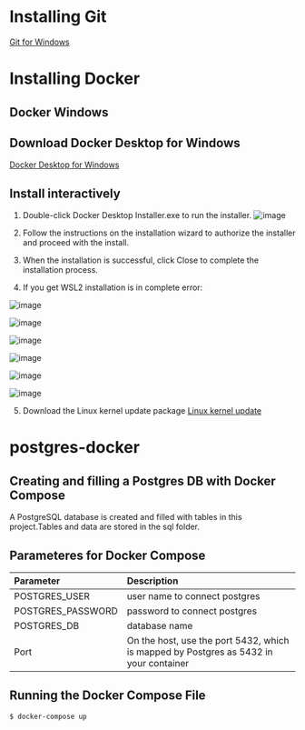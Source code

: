 # Installing Git
[Git for Windows](https://git-scm.com/download/win)
# Installing Docker
## Docker Windows
## Download Docker Desktop for Windows
[Docker Desktop for Windows](https://desktop.docker.com/win/main/amd64/Docker%20Desktop%20Installer.exe)
## Install interactively
1. Double-click Docker Desktop Installer.exe to run the installer.
![image](https://user-images.githubusercontent.com/51730523/174503709-5eb96362-797a-4c95-9d8e-99a39de3497d.png)

2. Follow the instructions on the installation wizard to authorize the installer and proceed with the install.
3. When the installation is successful, click Close to complete the installation process.
4. If you get WSL2 installation is in complete error:

![image](https://user-images.githubusercontent.com/51730523/174503480-da66df95-6c0d-4832-87a9-dec2005f1c16.png)

![image](https://user-images.githubusercontent.com/51730523/174503525-b9bcae75-4ff6-4184-80a1-1b0267c56fc4.png)

![image](https://user-images.githubusercontent.com/51730523/174503528-cf5a5666-2ab5-4e58-9699-fd87f7db95a9.png)

![image](https://user-images.githubusercontent.com/51730523/174503534-6d450057-50b4-444f-9b9e-f73a0d9a19c3.png)

![image](https://user-images.githubusercontent.com/51730523/174503537-2e785c6f-998d-4cc9-b517-6aaa0d916b83.png)

![image](https://user-images.githubusercontent.com/51730523/174503542-f50193ad-4646-474d-a672-caaefc5da557.png)

5. Download the Linux kernel update package
[Linux kernel update](https://wslstorestorage.blob.core.windows.net/wslblob/wsl_update_x64.msi)

# postgres-docker

## Creating and filling a Postgres DB with Docker Compose
A PostgreSQL database is created and filled with tables in this project.Tables and data are stored in the sql folder.

## Parameteres for Docker Compose
| Parameter          | Description|
| :---               |:----  | 
| POSTGRES_USER      |user name to connect postgres|
| POSTGRES_PASSWORD  |password to connect postgres|        
| POSTGRES_DB        |database name|
| Port               |On the host, use the port 5432, which is mapped by Postgres as 5432 in your container| 

## Running the Docker Compose File
```
$ docker-compose up
```
